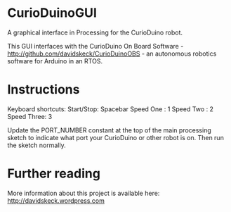 CurioDuinoGUI
=============
A graphical interface in Processing for the CurioDuino robot. 

This GUI interfaces with the CurioDuino On Board Software - http://github.com/davidskeck/CurioDuinoOBS - an autonomous robotics software for Arduino in an RTOS.

Instructions
============
Keyboard shortcuts:
Start/Stop: Spacebar
Speed One : 1
Speed Two : 2
Speed Three: 3

Update the PORT_NUMBER constant at the top of the main processing sketch to indicate what port your CurioDuino or other robot is on. Then run the sketch normally.

Further reading
===============
More information about this project is available here: http://davidskeck.wordpress.com
